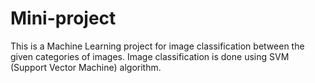 # Mini-project
This is a Machine Learning project for image classification between the given categories of images. Image classification is done using SVM (Support Vector Machine) algorithm.
